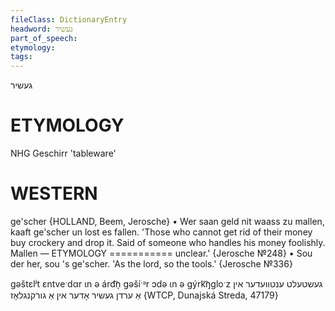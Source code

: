 ```yaml
---
fileClass: DictionaryEntry
headword: געשיר
part_of_speech: 
etymology: 
tags: 
---
```

געשיר

ETYMOLOGY
===========
NHG Geschirr 'tableware'

WESTERN
========

ge'scher {HOLLAND, Beem, Jerosche}
	•	Wer saan geld nit waass zu mallen, kaaft ge'scher un lost es fallen. 'Those who cannot get rid of their money buy crockery and drop it. Said of someone who handles his money foolishly. Mallen — ETYMOLOGY
=========== unclear.' {Jerosche №248}
	•	Sou der her, sou 's ge'scher. 'As the lord, so the tools.' {Jerosche №336}

gəštɛlʲt ɛntveˑdαr ɩn ə árd͡n̩ gəšíˑᵊr ɔdə ɩn ə gýrk͡ŋgloˑz געשטעלט ענטוועדער אין אַ ערדן געשיר אָדער אין אַ גורקנגלאָז {WTCP, Dunajská Streda, 47179}

